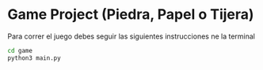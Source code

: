 # Game Project (Piedra, Papel o Tijera)

Para correr el juego debes seguir las siguientes instrucciones ne la terminal

```sh
cd game
python3 main.py
```

